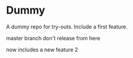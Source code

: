 Dummy
=====

A dummy repo for try-outs.
Include a first feature.


master branch don't release from here 


now includes a new feature 2
